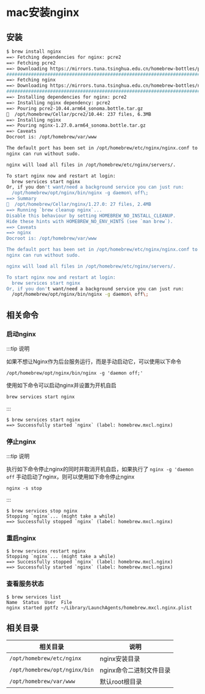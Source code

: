 # mac安装nginx

## 安装

```bash
$ brew install nginx
==> Fetching dependencies for nginx: pcre2
==> Fetching pcre2
==> Downloading https://mirrors.tuna.tsinghua.edu.cn/homebrew-bottles/pcre2-10.4
######################################################################### 100.0%
==> Fetching nginx
==> Downloading https://mirrors.tuna.tsinghua.edu.cn/homebrew-bottles/nginx-1.27
######################################################################### 100.0%
==> Installing dependencies for nginx: pcre2
==> Installing nginx dependency: pcre2
==> Pouring pcre2-10.44.arm64_sonoma.bottle.tar.gz
🍺  /opt/homebrew/Cellar/pcre2/10.44: 237 files, 6.3MB
==> Installing nginx
==> Pouring nginx-1.27.0.arm64_sonoma.bottle.tar.gz
==> Caveats
Docroot is: /opt/homebrew/var/www

The default port has been set in /opt/homebrew/etc/nginx/nginx.conf to 8080 so that
nginx can run without sudo.

nginx will load all files in /opt/homebrew/etc/nginx/servers/.

To start nginx now and restart at login:
  brew services start nginx
Or, if you don't want/need a background service you can just run:
  /opt/homebrew/opt/nginx/bin/nginx -g daemon\ off\;
==> Summary
🍺  /opt/homebrew/Cellar/nginx/1.27.0: 27 files, 2.4MB
==> Running `brew cleanup nginx`...
Disable this behaviour by setting HOMEBREW_NO_INSTALL_CLEANUP.
Hide these hints with HOMEBREW_NO_ENV_HINTS (see `man brew`).
==> Caveats
==> nginx
Docroot is: /opt/homebrew/var/www

The default port has been set in /opt/homebrew/etc/nginx/nginx.conf to 8080 so that
nginx can run without sudo.

nginx will load all files in /opt/homebrew/etc/nginx/servers/.

To start nginx now and restart at login:
  brew services start nginx
Or, if you don't want/need a background service you can just run:
  /opt/homebrew/opt/nginx/bin/nginx -g daemon\ off\;
```



## 相关命令

### 启动nginx

:::tip 说明

如果不想让Nginx作为后台服务运行，而是手动启动它，可以使用以下命令

```shell
/opt/homebrew/opt/nginx/bin/nginx -g 'daemon off;'
```



使用如下命令可以启动nginx并设置为开机自启

```bash
brew services start nginx
```

:::

```shell
$ brew services start nginx
==> Successfully started `nginx` (label: homebrew.mxcl.nginx)
```



### 停止nginx

:::tip 说明

执行如下命令停止nginx的同时并取消开机自启，如果执行了  `nginx -g 'daemon off` 手动启动了nginx，则可以使用如下命令停止nginx

```shell
nginx -s stop
```

:::

```shell
$ brew services stop nginx
Stopping `nginx`... (might take a while)
==> Successfully stopped `nginx` (label: homebrew.mxcl.nginx)
```



### 重启nginx

```shell
$ brew services restart nginx
Stopping `nginx`... (might take a while)
==> Successfully stopped `nginx` (label: homebrew.mxcl.nginx)
==> Successfully started `nginx` (label: homebrew.mxcl.nginx)
```



### 查看服务状态

```shell
$ brew services list
Name  Status  User  File
nginx started pptfz ~/Library/LaunchAgents/homebrew.mxcl.nginx.plist
```



## 相关目录

| 相关目录                      | 说明                    |
| ----------------------------- | ----------------------- |
| `/opt/homebrew/etc/nginx`     | nginx安装目录           |
| `/opt/homebrew/opt/nginx/bin` | nginx命令二进制文件目录 |
| `/opt/homebrew/var/www`       | 默认root根目录          |







